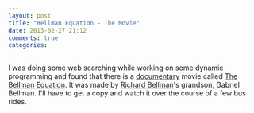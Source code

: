 ```yaml
---
layout: post
title: "Bellman Equation - The Movie"
date: 2013-02-27 21:12
comments: true
categories: 
---
```

I was doing some web searching while working on some dynamic programming and found that there is a [documentary](http://www.bellmanequation.com/pages/screenings.html) movie called [The Bellman Equation](http://www.imdb.com/title/tt1785593/). It was made by [Richard Bellman](http://en.wikipedia.org/wiki/Richard_E._Bellman)'s grandson, Gabriel Bellman. I'll have to get a copy and watch it over the course of a few bus rides.
